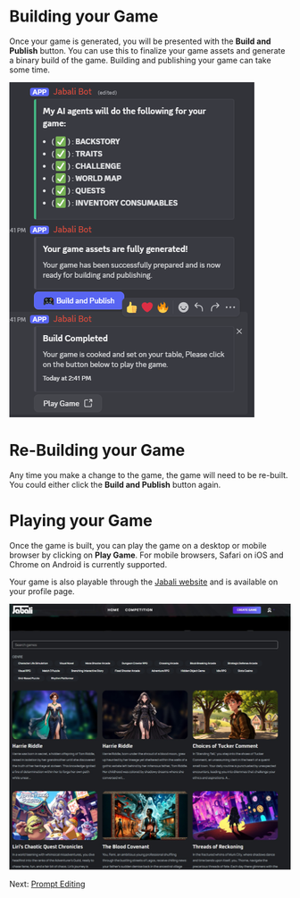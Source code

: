 # Building your Game 

Once your game is generated, you will be presented with the **Build and Publish** button. You can use this to finalize your game assets and generate a binary build of the game. Building and publishing your game can take some time. 

![Build and Publish](../images/build-publish.png)

# Re-Building your Game
Any time you make a change to the game, the game will need to be re-built. You could either click the **Build and Publish** button again. 

# Playing your Game 
Once the game is built, you can play the game on a desktop or mobile browser by clicking on **Play Game**. For mobile browsers, Safari on iOS and Chrome on Android is currently supported. 

Your game is also playable through the [Jabali website](https://play.production.jabali.ai) and is available on your profile page. 

![Jabali Play Website](../images/jabali-play-website.jpg)

Next: [Prompt Editing](prompt-editing.md)